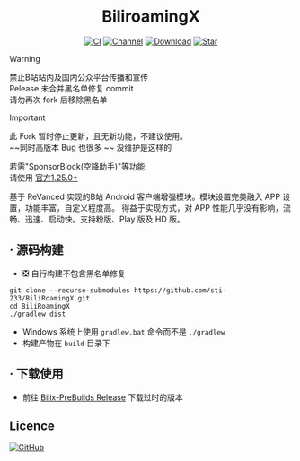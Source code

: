 <div align="center">

# BiliroamingX

[![CI](https://github.com/sti-233/BiliRoamingX/workflows/CI/badge.svg)](https://github.com/sti-233/BiliRoamingX/actions)
[![Channel](https://img.shields.io/badge/Follow-Telegram-blue?logo=telegram)](https://t.me/Aniruf_x)
[![Download](https://img.shields.io/github/downloads/sti-233/Bilix-PreBuilds/total?color=critical&label=Download&logo=data:image/png)](https://github.com/sti-233/BiliRoamingX/releases/latest)
[![Star](https://img.shields.io/github/stars/sti-233/BiliRoamingX?label=Star&color=important&logo=data:image/png)](https://github.com/sti-233/BiliRoamingX)

</div>

>[!Warning]
> 禁止B站站内及国内公众平台传播和宣传<br/>
> Release 未合并黑名单修复 commit<br/>
> 请勿再次 fork 后移除黑名单<br/>

> [!IMPORTANT]  
> 此 Fork 暂时停止更新，且无新功能，不建议使用。<br/>
> ~~同时高版本 Bug 也很多 ~~ 没维护是这样的
>
> 若需"SponsorBlock(空降助手)"等功能<br/>
> 请使用 [官方1.25.0+](https://t.me/bb_show)

基于 ReVanced 实现的B站 Android 客户端增强模块。模块设置完美融入 APP 设置，功能丰富，自定义程度高。
得益于实现方式，对 APP 性能几乎没有影响，流畅、迅速、启动快。支持粉版、Play 版及 HD 版。

## · 源码构建

- ❎ 自行构建不包含黑名单修复

```shell
git clone --recurse-submodules https://github.com/sti-233/BiliRoamingX.git
cd BiliRoamingX
./gradlew dist
```
- Windows 系统上使用 `gradlew.bat` 命令而不是 `./gradlew`
- 构建产物在 `build` 目录下

## · 下载使用

- 前往 [Bilix-PreBuilds Release](https://github.com/sti-233/Bilix-PreBuilds/releases/latest) 下载过时的版本

## Licence

[![GitHub](https://img.shields.io/github/license/sti-233/BiliRoamingX?style=for-the-badge)](https://github.com/sti-233/BiliRoamingX/blob/main/LICENSE)